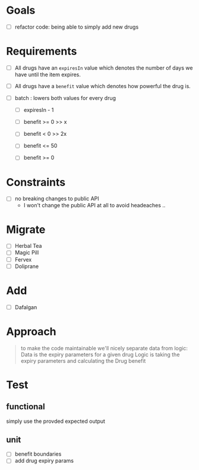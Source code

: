 # Goals 

- [ ] refactor code: being able to simply add new drugs

# Requirements
- [ ] All drugs have an `expiresIn` value which denotes the number of days we have until the item expires.
- [ ] All drugs have a `benefit` value which denotes how powerful the drug is.
- [ ] batch : lowers both values for every drug
  
  - [ ] expiresIn - 1

  - [ ] benefit >= 0 >> x  
  - [ ] benefit < 0 >> 2x  
  
  - [ ] benefit <= 50
  - [ ] benefit >= 0

# Constraints
- [ ] no breaking changes to public API
  - I won't change the public API at all to avoid headeaches ..

# Migrate
- [ ] Herbal Tea
- [ ] Magic Pill
- [ ] Fervex
- [ ] Doliprane

# Add 
- [ ] Dafalgan

# Approach
> to make the code maintainable we'll nicely separate data from logic:  
> Data is the expiry parameters for a given drug
> Logic is taking the expiry parameters and calculating the Drug benefit
> 

# Test 

## functional
simply use the provded expected output

## unit
-  [ ] benefit boundaries
-  [ ] add drug expiry params